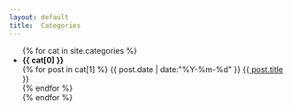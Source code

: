```yaml
---
layout: default
title:  Categories
---
```


<ul>
{% for cat in site.categories %}
  <li><strong>{{ cat[0] }}</strong></li>
  {% for post in cat[1] %}
    <time>{{ post.date | date:"%Y-%m-%d" }}</time>
    <a href="{{ site.url }}{{ post.url }}">{{ post.title }}</a><br>
  {% endfor %}
  <br/>
{% endfor %}
</ul>